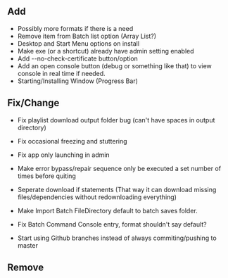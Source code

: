 
## Add
- Possibly more formats if there is a need
- Remove item from Batch list option (Array List?)
- Desktop and Start Menu options on install
- Make exe (or a shortcut) already have admin setting enabled 
- Add --no-check-certificate button/option
- Add an open console button (debug or something like that) to view console in real time if needed.
- Starting/Installing Window (Progress Bar)

## Fix/Change
- Fix playlist download output folder bug (can't have spaces in output directory)
- Fix occasional freezing and stuttering
- Fix app only launching in admin
- Make error bypass/repair sequence only be executed a set number of times before quiting
- Seperate download if statements (That way it can download missing files/dependencies without redownloading everything)
- Make Import Batch FileDirectory default to batch saves folder.
- Fix Batch Command Console entry, format shouldn't say default?


- Start using Github branches instead of always commiting/pushing to master

## Remove

